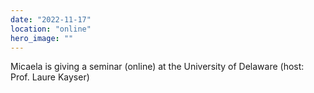 ```yaml
---
date: "2022-11-17"
location: "online"
hero_image: ""
---
```


Micaela is giving a seminar (online) at the University of Delaware (host: Prof. Laure Kayser)
